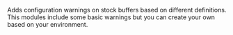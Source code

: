 Adds configuration warnings on stock buffers based on different
definitions. This modules include some basic warnings but you can create
your own based on your environment.
